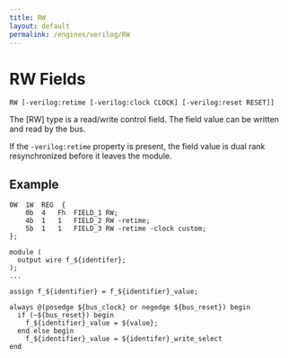 ```yaml
---
title: RW
layout: default
permalink: /engines/verilog/RW
---
```

[{{page.title}}]: {{site.engine_baseurl}}/Verilog/Fields.pm


RW Fields
=========


```
RW [-verilog:retime [-verilog:clock CLOCK] [-verilog:reset RESET]]

```

The [RW] type is a read/write control field.  The field value can be
written and read by the bus.

If the `-verilog:retime` property is present, the field value is dual rank
resynchronized before it leaves the module.







Example
-------


```
0W	1W	REG  {
	0b	4	Fh	FIELD_1	RW;
	4b	1	1	FIELD_2	RW -retime;
	5b	1	1	FIELD_3	RW -retime -clock custom;
};
```


```
module (
  output wire f_${identifer};
);
...

assign f_${identifier} = f_${identifier}_value;

always @(posedge ${bus_clock} or negedge ${bus_reset}) begin
  if (~${bus_reset}) begin
    f_${identifier}_value = ${value};
  end else begin
    f_${identifier}_value = ${identifer}_write_select 
end
```
